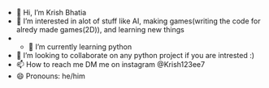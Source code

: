 - 👋 Hi, I’m Krish Bhatia
- 👀 I’m interested in alot of stuff like AI, making games(writing the code for alredy made games(2D)), and learning new things
- - 🌱 I’m currently learning python
- 💞️ I’m looking to collaborate on any python project if you are intrested :)
- 📫 How to reach me DM me on instagram @Krish123ee7
- 😄 Pronouns: he/him
